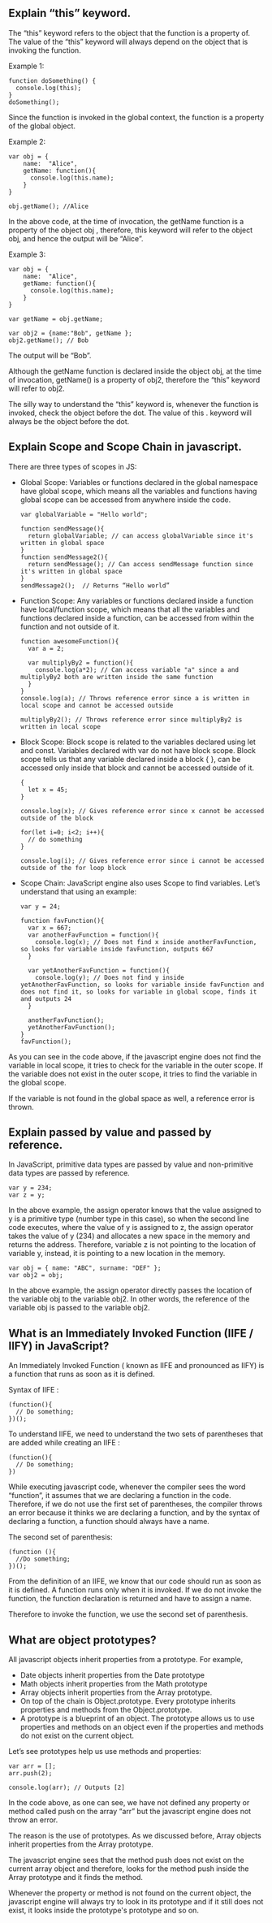 ## Explain “this” keyword.
The “this” keyword refers to the object that the function is a property of. The value of the “this” keyword will always depend on the object that is invoking the function.

Example 1:

```
function doSomething() {
  console.log(this);
}
doSomething();
```

Since the function is invoked in the global context, the function is a property of the global object.

Example 2:

```
var obj = {
    name:  "Alice",
    getName: function(){
      console.log(this.name);
    }
}
   
obj.getName(); //Alice
```

In the above code, at the time of invocation, the getName function is a property of the object obj , therefore, this keyword will refer to the object obj, and hence the output will be “Alice”.

Example 3:

```
var obj = {
    name:  "Alice",
    getName: function(){
      console.log(this.name);
    } 
}
       
var getName = obj.getName;
       
var obj2 = {name:"Bob", getName };
obj2.getName(); // Bob
```

The output will be “Bob”.

Although the getName function is declared inside the object obj, at the time of invocation, getName() is a property of obj2, therefore the “this” keyword will refer to obj2.

The silly way to understand the “this” keyword is, whenever the function is invoked, check the object before the dot. The value of this . keyword will always be the object before the dot.

## Explain Scope and Scope Chain in javascript.
There are three types of scopes in JS:

- Global Scope: Variables or functions declared in the global namespace have global scope, which means all the variables and functions having global scope can be accessed from anywhere inside the code.
    ```
    var globalVariable = "Hello world";
    
    function sendMessage(){
      return globalVariable; // can access globalVariable since it's written in global space
    }
    function sendMessage2(){
      return sendMessage(); // Can access sendMessage function since it's written in global space
    }
    sendMessage2();  // Returns “Hello world”
    ```

- Function Scope: Any variables or functions declared inside a function have local/function scope, which means that all the variables and functions declared inside a function, can be accessed from within the function and not outside of it.
    ```
    function awesomeFunction(){
      var a = 2;
    
      var multiplyBy2 = function(){
        console.log(a*2); // Can access variable "a" since a and multiplyBy2 both are written inside the same function
      }
    }
    console.log(a); // Throws reference error since a is written in local scope and cannot be accessed outside
    
    multiplyBy2(); // Throws reference error since multiplyBy2 is written in local scope
    ```

- Block Scope: Block scope is related to the variables declared using let and const. Variables declared with var do not have block scope. Block scope tells us that any variable declared inside a block { }, can be accessed only inside that block and cannot be accessed outside of it.
    ```
    {
      let x = 45;
    }
    
    console.log(x); // Gives reference error since x cannot be accessed outside of the block
    
    for(let i=0; i<2; i++){
      // do something
    }
    
    console.log(i); // Gives reference error since i cannot be accessed outside of the for loop block
    ```

- Scope Chain: JavaScript engine also uses Scope to find variables. Let’s understand that using an example:
    ```
    var y = 24;
    
    function favFunction(){
      var x = 667;
      var anotherFavFunction = function(){
        console.log(x); // Does not find x inside anotherFavFunction, so looks for variable inside favFunction, outputs 667
      }
    
      var yetAnotherFavFunction = function(){
        console.log(y); // Does not find y inside yetAnotherFavFunction, so looks for variable inside favFunction and does not find it, so looks for variable in global scope, finds it and outputs 24
      }
    
      anotherFavFunction();
      yetAnotherFavFunction();
    }
    favFunction();
    ```

As you can see in the code above, if the javascript engine does not find the variable in local scope, it tries to check for the variable in the outer scope. If the variable does not exist in the outer scope, it tries to find the variable in the global scope.

If the variable is not found in the global space as well, a reference error is thrown.


## Explain passed by value and passed by reference.
In JavaScript, primitive data types are passed by value and non-primitive data types are passed by reference.
```
var y = 234;
var z = y;
```
In the above example, the assign operator knows that the value assigned to y is a primitive type (number type in this case), so when the second line code executes, where the value of y is assigned to z, the assign operator takes the value of y (234) and allocates a new space in the memory and returns the address. Therefore, variable z is not pointing to the location of variable y, instead, it is pointing to a new location in the memory.

```
var obj = { name: "ABC", surname: "DEF" };
var obj2 = obj;
```
In the above example, the assign operator directly passes the location of the variable obj to the variable obj2. In other words, the reference of the variable obj is passed to the variable obj2.

## What is an Immediately Invoked Function (IIFE / IIFY) in JavaScript?
An Immediately Invoked Function ( known as IIFE and pronounced as IIFY) is a function that runs as soon as it is defined.

Syntax of IIFE :

```
(function(){ 
  // Do something;
})();
```

To understand IIFE, we need to understand the two sets of parentheses that are added while creating an IIFE :
```
(function(){ 
  // Do something;
})
```

While executing javascript code, whenever the compiler sees the word “function”, it assumes that we are declaring a function in the code. Therefore, if we do not use the first set of parentheses, the compiler throws an error because it thinks we are declaring a function, and by the syntax of declaring a function, a function should always have a name.

The second set of parenthesis:
```
(function (){
  //Do something;
})();
```

From the definition of an IIFE, we know that our code should run as soon as it is defined. A function runs only when it is invoked. If we do not invoke the function, the function declaration is returned and have to assign a name.

Therefore to invoke the function, we use the second set of parenthesis.


## What are object prototypes?
All javascript objects inherit properties from a prototype. For example,
- Date objects inherit properties from the Date prototype
- Math objects inherit properties from the Math prototype
- Array objects inherit properties from the Array prototype.
- On top of the chain is Object.prototype. Every prototype inherits properties and methods from the Object.prototype.
- A prototype is a blueprint of an object. The prototype allows us to use properties and methods on an object even if the properties and methods do not exist on the current object.

Let’s see prototypes help us use methods and properties:
```
var arr = [];
arr.push(2);

console.log(arr); // Outputs [2]
```

In the code above, as one can see, we have not defined any property or method called push on the array “arr” but the javascript engine does not throw an error.

The reason is the use of prototypes. As we discussed before, Array objects inherit properties from the Array prototype.

The javascript engine sees that the method push does not exist on the current array object and therefore, looks for the method push inside the Array prototype and it finds the method.

Whenever the property or method is not found on the current object, the javascript engine will always try to look in its prototype and if it still does not exist, it looks inside the prototype's prototype and so on.



